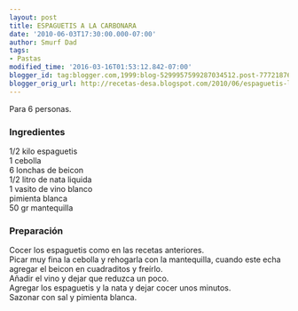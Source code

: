 ```yaml
---
layout: post
title: ESPAGUETIS A LA CARBONARA
date: '2010-06-03T17:30:00.000-07:00'
author: Smurf Dad
tags:
- Pastas
modified_time: '2016-03-16T01:53:12.842-07:00'
blogger_id: tag:blogger.com,1999:blog-5299957599287034512.post-7772187657215752085
blogger_orig_url: http://recetas-desa.blogspot.com/2010/06/espaguetis-la-carbonara.html
---
```


Para 6 personas.<br><h3>Ingredientes</h3><p>1/2 kilo espaguetis<br/>1 cebolla<br/>6 lonchas de beicon<br/>1/2 litro de nata liquida<br/>1 vasito de vino blanco<br/>pimienta blanca<br/>50 gr mantequilla<br/></p><h3>Preparaci&oacute;n</h3><p>Cocer los espaguetis como en las recetas anteriores.<br/>Picar muy fina la cebolla y rehogarla con la mantequilla, cuando este echa agregar el beicon en cuadraditos y fre&iacute;rlo.<br/>A&ntilde;adir el vino y dejar que reduzca un poco.<br/>Agregar los espaguetis y la nata y dejar cocer unos minutos.<br/>Sazonar con sal y pimienta blanca.<br/></p>
